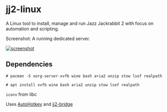 jj2-linux
===
A Linux tool to install, manage and run Jazz Jackrabbit 2 with focus on automation and scripting.

Screenshot: A running dedicated server.

[![screenshot](http://i.imgbox.com/NYICYb19.png)](http://i.imgbox.com/NYICYb19.png)


Dependencies
---

`# pacman -S xorg-server-xvfb wine bash aria2 unzip stow lsof realpath`

`# apt install xvfb wine bash aria2 unzip stow lsof realpath`

`iconv` from libc

Uses [AutoHotkey](https://autohotkey.com/) and [jj2-bridge](https://github.com/daniel-j/jj2-bridge)

